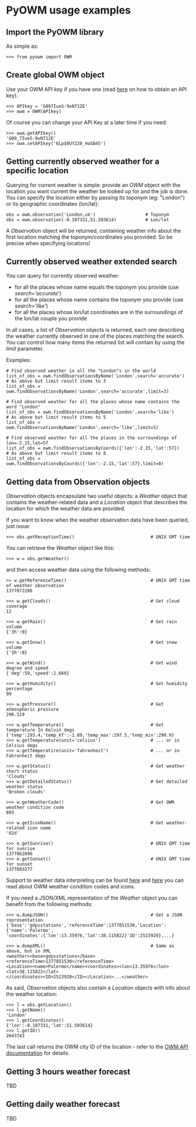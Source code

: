 PyOWM usage examples
====================

Import the PyOWM library
------------------------
As simple as:

    >>> from pyowm import OWM

Create global OWM object
------------------------
Use your OWM API key if you have one (read [here](http://openweathermap.org/appid) 
on how to obtain an API key).

    >>> APIkey = 'G097IueS-9xN712E'
    >>> owm = OWM(APIkey)
    
Of course you can change your API Key at a later time if you need:

    >>> owm.getAPIkey()
    'G09_7IueS-9xN712E'
    >>> owm.setAPIkey('6Lp$0UY220_HaSB45')

Getting currently observed weather for a specific location
----------------------------------------------------------
Querying for current weather is simple: provide an _OWM_ object with the location
you want current the weather be looked up for and the job is done.
You can specify the location either by passing its toponym (eg: "London") or
its geographic coordinates (lon/lat):

    obs = owm.observation('London,uk')                   # Toponym
    obs = owm.observation(-0.107331,51.503614)           # Lon/lat

A _Observation_ object will be returned, containing weather info about the first
location matching the toponym/coordinates you provided. So be precise when
specifying locations!
    
    
Currently observed weather extended search
------------------------------------------
You can query for currently observed weather:

+ for all the places whose name equals the toponym you provide (use _search='accurate'_)
+ for all the places whose name contains the toponym you provide (use _search='like'_)
+ for all the places whose lon/lat coordinates are in the surroundings of the lon/lat couple you provide

In all cases, a list of _Observation_ objects is returned, each one describing 
the weather currently observed in one of the places matching the search.
You can control how many items the returned list will contain by using the
_limit_ parameter.

Examples:

    # Find observed weather in all the "London"s in the world
    list_of_obs = owm.findObservationsByName('London',search='accurate')
    # As above but limit result items to 3
    list_of_obs = owm.findObservationsByName('London',search='accurate',limit=3)
    
    # Find observed weather for all the places whose name contains the word "London"
    list_of_obs = owm.findObservationsByName('London',search='like')
    # As above but limit result items to 5
    list_of_obs = owm.findObservationsByName('London',search='like',limit=5)
    
    # Find observed weather for all the places in the surroundings of lon=-2.15,lat=57
    list_of_obs = owm.findObservationsByCoords({'lon':-2.15,'lat':57})
    # As above but limit result items to 8
    list_of_obs = owm.findObservationsByCoords({'lon':-2.15,'lat':57},limit=8)

Getting data from Observation objects
-------------------------------------

_Observation_ objects encapsulate two useful objects: a _Weather_ object that
contains the weather-related data and a _Location_ object that describes the
location for which the weather data are provided.

If you want to know when the weather observation data have been queried, just
issue:

    >>> obs.getReceptionTime()                             # UNIX GMT time


You can retrieve the _Weather_ object like this:

    >>> w = obs.getWeather()

and then access weather data using the following methods:

    >> w.getReferenceTime()                                # UNIX GMT time of weather observation
    1377872206

    >>> w.getClouds()                                      # Get cloud coverage
    12
    
    >>> w.getRain()                                        # Get rain volume
    {'3h':0}
    
    >>> w.getSnow()                                        # Get snow volume
    {'3h':0}
    
    >>> w.getWind()                                        # Get wind degree and speed
    {'deg':59,'speed':2.660}
    
    >>> w.getHumidity()                                    # Get humidity percentage
    99
    
    >>> w.getPressure()                                    # Get atmospheric pressure
    296.519
    
    >>> w.getTemperature()                                 # Get temperature In Kelvin degs
    {'temp':293.4,'temp_kf':-1.89,'temp_max':297.5,'temp_min':290.9}
    >>> w.getTemperature(unit='celsius')                   # ... or in Celsius degs
    >>> w.getTemperatire(unit='fahrenheit')                # ... or in Fahrenheit degs

    >>> w.getStatus()                                      # Get weather short status
    'Clouds'
    >>> w.getDetailedStatus()                              # Get detailed weather status
    'Broken clouds'

    >>> w.getWeatherCode()                                 # Get OWM weather condition code
    803
    
    >>> w.getIconName()                                    # Get weather-related icon name
    '02d'

    >>> e.getSunrise()                                     # UNIX GMT time for sunrise
    1377862896
    >>> e.getSunset()                                      # UNIX GMT time for sunset
    1377893277

Support to weather data interpreting can be found [here](http://bugs.openweathermap.org/projects/api/wiki/Weather_Data#Description-parameters) 
and [here](http://bugs.openweathermap.org/projects/api/wiki/Weather_Condition_Codes) you can read about OWM weather condition codes and icons.

If you need a JSON/XML representation of the _Weather_ object you can benefit 
from the following methods:

    >>> w.dumpJSON()                                       # Get a JSON representation
    {'base':'gdpsstations','referenceTime':1377851530,'Location':{'name':'Palermo',
    'coordinates':{'lon':13.35976,'lat':38.115822}'ID':2523920},...}
    
    >>> w.dumpXML()                                        # Same as above, but in XML
    <weather><base>gdpsstations</base><referenceTime>1377851530</referenceTime>
    <Location><name>Palermo</name><coordinates><lon>13.35976</lon><lat>38.115822</lat>
    </coordinates><ID>2523920</ID></Location>...</weather>

As said, _Observation_ objects also contain a _Location_ objects with info about
the weather location:

    >>> l = obs.getLocation()
    >>> l.getName()
    'London'
    >>> l.getCoordinates()
    {'lon':-0.107331,'lat':51.503614}
    >>> l.getID()
    2643743

The last call returns the OWM city ID of the location - refer to the 
[OWM API documentation](http://bugs.openweathermap.org/projects/api/wiki/Api_2_5_weather#3-By-city-ID)
for details.

Getting 3 hours weather forecast
--------------------------------
TBD

Getting daily weather forecast
------------------------------
TBD
